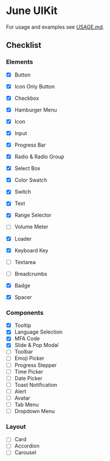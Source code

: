# June UIKit

For usage and examples see [USAGE.md](USAGE.md).

## Checklist

### Elements

- [x] Button
- [x] Icon Only Button
- [x] Checkbox
- [x] Hamburger Menu
- [x] Icon
- [x] Input
- [x] Progress Bar
- [x] Radio & Radio Group
- [x] Select Box
- [x] Color Swatch
- [x] Switch
- [x] Text
- [x] Range Selector
- [ ] Volume Meter
- [x] Loader
- [x] Keyboard Key
- [ ] Textarea
- [ ] Breadcrumbs
- [x] Badge
- [x] Spacer
  

### Components

- [x] Tooltip
- [x] Language Selection
- [x] MFA Code
- [x] Slide & Pop Modal
- [ ] Toolbar
- [ ] Emoji Picker
- [ ] Progress Stepper
- [ ] Time Picker
- [ ] Date Picker
- [ ] Toast Notification
- [ ] Alert
- [ ] Avatar
- [ ] Tab Menu
- [ ] Dropdown Menu

### Layout

- [ ] Card
- [ ] Accordion
- [ ] Carousel 